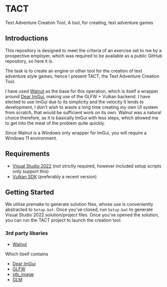 # TACT
Text Adventure Creation Tool, A tool, for creating, text adventure games

## Introductions
This repository is designed to meet the criteria of an exercise set to me by a prospective employer, which was required to be available as a public GitHub repository, so here it is.

The task is to create an engine or other tool for the creation of text adventure style games, hence I present TACT, the Text Adventure Creation Tool.

I have used [Walnut](https://github.com/StudioCherno/Walnut) as the base for this operation, which is itself a wrapper around [Dear ImGui](https://github.com/ocornut/imgui), making use of the GLFW + Vulkan backend. I have elected to use ImGui due to its simplicity and the velocity it lends to development, I don't wish to waste a long time creating my own UI system from scratch, that would be sufficient work on its own. Walnut was a natural choice therefore, as it is basically ImGui with less steps, which allowed me to get into the meat of the problem quite quickly.

Since Walnut is a Windows only wrapper for ImGui, you will require a Windows 11 environment.

## Requirements
- [Visual Studio 2022](https://visualstudio.com) (not strictly required, however included setup scripts only support this)
- [Vulkan SDK](https://vulkan.lunarg.com/sdk/home#windows) (preferably a recent version)

## Getting Started
We utilise premake to generate solution files, whose use is conveniently abstracted to `Setup.bat`. Once you've cloned, run `Setup.bat` to generate Visual Studio 2022 solution/project files. Once you've opened the solution, you can run the TACT project to launch the creation tool.

### 3rd party libaries
- [Walnut](https://github.com/StudioCherno/Walnut)

Which itself contains

- [Dear ImGui](https://github.com/ocornut/imgui)
- [GLFW](https://github.com/glfw/glfw)
- [stb_image](https://github.com/nothings/stb)
- [GLM](https://github.com/g-truc/glm)
